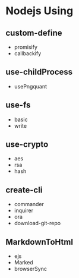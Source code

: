 # Nodejs Using

## custom-define

- promisify
- callbackify

## use-childProcess

- usePngquant

## use-fs

- basic
- write

## use-crypto

- aes
- rsa
- hash

## create-cli

- commander
- inquirer
- ora
- download-git-repo

## MarkdownToHtml

- ejs
- Marked
- browserSync
